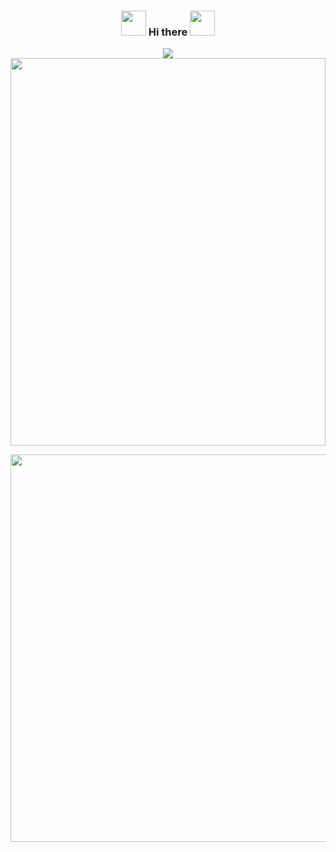 <div align="center">
<h3><img src="https://media.giphy.com/media/WUlplcMpOCEmTGBtBW/giphy.gif" width="40"> Hi there <img src="https://media.giphy.com/media/WUlplcMpOCEmTGBtBW/giphy.gif" width="40"></h3>
</div>

<div  align="center" position = "relative">
  
  <a href="https://github.com/tugbaca/github-readme-stats">
  <img align="center" position = "absolute" top ="center%" src="https://github-readme-stats.vercel.app/api/top-langs/?username=tugbaca&theme=merko&layout=compact&langs_count=10" />
</a>
<img src="https://media.giphy.com/media/xUA7aKLVvFU9Zbapj2/giphy.gif" width="1500" height="620" style="width:100%;"> 
</div>


<p align="center">
<img src="https://media.giphy.com/media/xUA7aKLVvFU9Zbapj2/giphy.gif" width="1500" height="620"> 
</p>

